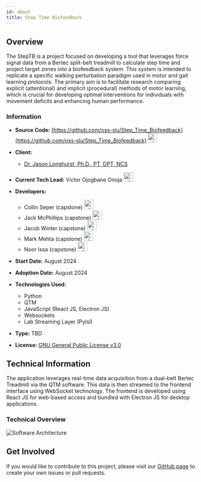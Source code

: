 ```yaml
---
id: about
title: Step Time Biofeedback 
---
```


<!-- ![Step Time Biofeedback Logo](100x100.jpg) -->

## Overview

The StepTB is a project focused on developing a tool that leverages force signal data from a Bertec split-belt treadmill to calculate step time and project target zones into a biofeedback system. This system is intended to replicate a specific walking perturbation paradigm used in motor and gait learning protocols. The primary aim is to facilitate research comparing explicit (attentional) and implicit (procedural) methods of motor learning, which is crucial for developing optimal interventions for individuals with movement deficits and enhancing human performance.

### Information

- **Source Code:** [https://github.com/oss-slu/Step_Time_Biofeedback](https://github.com/oss-slu/Step_Time_Biofeedback) [<img src="/img/git-alt.svg" alt="git" width="25" height="25" />](https://github.com/oss-slu/Step_Time_Biofeedback)
- **Client:** 
  - [Dr. Jason Longhurst, Ph.D., PT, DPT, NCS](https://www.slu.edu/doisy/faculty/longhurst-jason.php)
- **Current Tech Lead:** Victor Ojogbane Onoja [<img src="/img/github.svg" alt="github" width="25" height="25" />](https://github.com/jsvoo)
- **Developers:**

  - Collin Seper (capstone) [<img src="/img/github.svg" alt="github" width="25" height="25" />](https://github.com/colinseper)
  - Jack McPhillips (capstone) [<img src="/img/github.svg" alt="github" width="25" height="25" />](https://github.com/JackMcPhillips1543)
  - Jacob Winter (capstone) [<img src="/img/github.svg" alt="github" width="25" height="25" />](https://github.com/jaywin2099)
  - Mark Mehta (capstone) [<img src="/img/github.svg" alt="github" width="25" height="25" />](https://github.com/mmehta2669)
  - Noor Issa (capstone) [<img src="/img/github.svg" alt="github" width="25" height="25" />](https://github.com/Nissa9902)


- **Start Date:** August 2024
- **Adoption Date:** August 2024
- **Technologies Used:**
  - Python
  - QTM
  - JavaScript (React JS, Electron JS)
  - Websockets
  - Lab Streaming Layer (Pylsl)
- **Type:** TBD
- **License:** [GNU General Public License v3.0](https://opensource.org/license/gpl-3-0/)

## Technical Information
The application leverages real-time data acquisition from a dual-belt Bertec Treadmill via the QTM software. This data is then streamed to the frontend interface using WebSocket technology. The frontend is developed using React JS for web-based access and bundled with Electron JS for desktop applications.

### Technical Overview

![Software Architecture](architecture.webp)

<!-- ### User Guide

Add guide when Type is determined. options include Desktop app, module, package, library

## Technical Information
The application gets real time data from dual belt Bertec Treadmil through QTM and streams data to the frontend using websockets

### Technical Overview

![Software Architecture](architecture.png)

### Development Priorities

- Latest versions of npm, node, and react are essential
- Create a modern-looking user interface
- Incorporate automated testing
- Prioritize version control and collaboration
- Optimize performance -->

## Get Involved

If you would like to contribute to this project, please visit our [GitHub page](https://github.com/oss-slu/Step_Time_Biofeedback) to create your own issues or pull requests.
